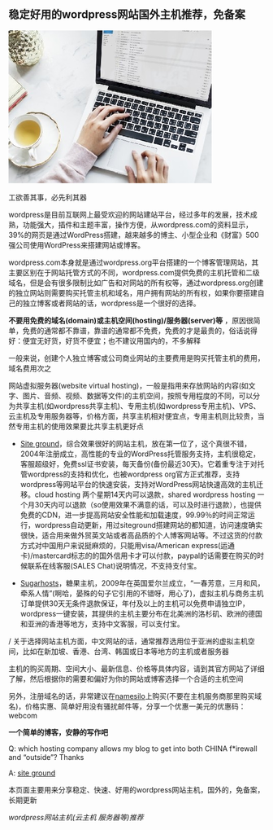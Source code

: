 ## 稳定好用的wordpress网站国外主机推荐，免备案

![wordpress博客主机推荐，免备案主机，适合wordpress网站的，好用的云主机，服务器空间等，国外wordpress主机推荐，网站主机推荐，稳定好用的wordpress虚拟主机 好用的国外主机空间 "国外主机推荐" "便宜的" "国外虚拟主机推荐"](https://raw.githubusercontent.com/tophosting/tophosting.github.io/master/img/best-wordpress-hosting-providers.jpg "好用的wordpress网站主机推荐siteground")

工欲善其事，必先利其器

wordpress是目前互联网上最受欢迎的网站建站平台，经过多年的发展，技术成熟，功能强大，插件和主题丰富，操作方便，从wordpress.com的资料显示，39%的网页是通过WordPress搭建，越来越多的博主、小型企业和《财富》500 强公司使用WordPress来搭建网站或博客。

wordpress.com本身就是通过wordpress.org平台搭建的一个博客管理网站，其主要区别在于网站托管方式的不同，wordpress.com提供免费的主机托管和二级域名，但是会有很多限制比如广告和对网站的所有权等，通过wordpress.org创建的独立网站则需要购买托管主机和域名，用户拥有网站的所有权，如果你要搭建自己的独立博客或者网站的话，wordpress是一个很好的选择。

**不要用免费的域名(domain)或主机空间(hosting)/服务器(server)等** ，原因很简单，免费的通常都不靠谱，靠谱的通常都不免费，免费的才是最贵的，俗话说得好：便宜无好货，好货不便宜；也不建议用国内的，不多解释

一般来说，创建个人独立博客或公司商业网站的主要费用是购买托管主机的费用，域名费用次之

网站虚拟服务器(website virtual hosting)，一般是指用来存放网站的内容(如文字、图片、音频、视频、数据等文件)的主机空间，按照专用程度的不同，可以分为共享主机(如wordpress共享主机)、专用主机(如wordpress专用主机)、VPS、云主机及专用服务器等，价格方面，共享主机相对便宜点，专用主机则比较贵，当然专用主机的使用效果要比共享主机更好点


+ [Site ground](https://www.siteground.com/go/wpzhuji)，综合效果很好的网站主机，放在第一位了，这个真很不错，2004年注册成立，高性能的专业的WordPress托管服务支持，主机很稳定，客服超级好，免费ssl证书安装，每天备份(备份最近30天)。它着重专注于对托管wordpress的支持和优化，也被wordpress org官方正式推荐，支持wordpress等网站平台的快速安装，支持对WordPress网站快速高效的主机迁移。cloud hosting 两个星期14天内可以退款，shared wordpress hosting 一个月30天内可以退款（so使用效果不满意的话，可以及时进行退款），也提供免费的CDN，进一步提高网站安全性能和加载速度，99.99％的时间正常运行，wordpress自动更新，用过siteground搭建网站的都知道，访问速度确实很快，适合用来做外贸英文站或者高品质的个人博客网站等。不过这货的付款方式对中国用户来说挺麻烦的，只能用visa/American express(运通卡)/mastercard标志的的国外信用卡才可以付款，paypal的话需要在购买的时候联系在线客服(SALES Chat)说明情况，不支持支付宝。

+ [Sugarhosts](https://www.sugarhosts.com/members/aff.php?aff=3080)，糖果主机，2009年在英国爱尔兰成立，“一春芳意，三月和风，牵系人情”(啊哈，晏殊的句子它引用的不错呀，用心了)，虚拟主机与商务主机订单提供30天无条件退款保证，年付及以上的主机可以免费申请独立IP，wordpress一键安装，其提供的主机主要分布在北美洲的洛杉矶、欧洲的德国和亚洲的香港等地方，支持中文客服，可以支付宝。

/
关于选择网站主机方面，中文网站的话，通常推荐选用位于亚洲的虚拟主机空间，比如在新加坡、香港、台湾、韩国或日本等地方的主机或者服务器

主机的购买周期、空间大小、最新信息、价格等具体内容，请到其官方网站了详细了解，然后根据你的需要和偏好为你的网站或博客选择一个合适的主机空间

另外，注册域名的话，非常建议在[namesilo](https://www.namesilo.com/?rid=adf2827hj)上购买(不要在主机服务商那里购买域名)，价格实惠、简单好用没有骚扰邮件等，分享一个优惠一美元的优惠码：webcom

__一个简单的博客，安静的写作吧__

Q: which hosting company allows my blog to get into both CHINA f*irewall and “outside”? Thanks

A:
[site ground](https://www.siteground.com/go/wpzhuji)

本页面主要用来分享稳定、快速、好用的wordpress网站主机，国外的，免备案，长期更新

*wordpress网站主机(云主机 服务器等)推荐*
